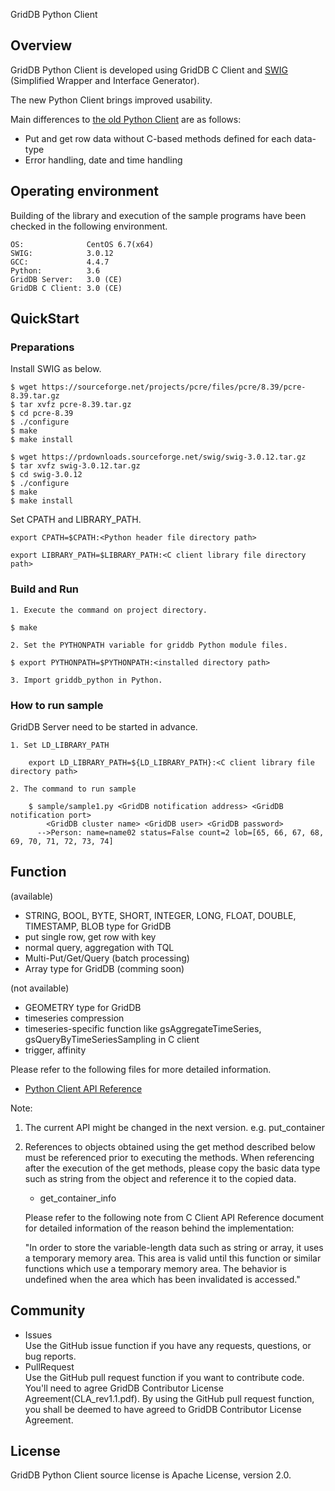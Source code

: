 GridDB Python Client

## Overview

GridDB Python Client is developed using GridDB C Client and [SWIG](http://www.swig.org/) (Simplified Wrapper and Interface Generator).  

The new Python Client brings improved usability. 

Main differences to [the old Python Client](https://github.com/griddb/griddb_client) are as follows:
- Put and get row data without C-based methods defined for each data-type
- Error handling, date and time handling

## Operating environment

Building of the library and execution of the sample programs have been checked in the following environment.

    OS:              CentOS 6.7(x64)
    SWIG:            3.0.12
    GCC:             4.4.7
    Python:          3.6
    GridDB Server:   3.0 (CE)
    GridDB C Client: 3.0 (CE)

## QuickStart
### Preparations

Install SWIG as below.

    $ wget https://sourceforge.net/projects/pcre/files/pcre/8.39/pcre-8.39.tar.gz
    $ tar xvfz pcre-8.39.tar.gz
    $ cd pcre-8.39
    $ ./configure
    $ make
    $ make install

    $ wget https://prdownloads.sourceforge.net/swig/swig-3.0.12.tar.gz
    $ tar xvfz swig-3.0.12.tar.gz
    $ cd swig-3.0.12
    $ ./configure
    $ make
    $ make install

Set CPATH and LIBRARY_PATH. 

	export CPATH=$CPATH:<Python header file directory path>

    export LIBRARY_PATH=$LIBRARY_PATH:<C client library file directory path>

### Build and Run 

    1. Execute the command on project directory.

    $ make

    2. Set the PYTHONPATH variable for griddb Python module files.
    
    $ export PYTHONPATH=$PYTHONPATH:<installed directory path>

    3. Import griddb_python in Python.

### How to run sample

GridDB Server need to be started in advance.

    1. Set LD_LIBRARY_PATH

        export LD_LIBRARY_PATH=${LD_LIBRARY_PATH}:<C client library file directory path>

    2. The command to run sample

        $ sample/sample1.py <GridDB notification address> <GridDB notification port>
            <GridDB cluster name> <GridDB user> <GridDB password>
          -->Person: name=name02 status=False count=2 lob=[65, 66, 67, 68, 69, 70, 71, 72, 73, 74]

## Function

(available)
- STRING, BOOL, BYTE, SHORT, INTEGER, LONG, FLOAT, DOUBLE, TIMESTAMP, BLOB type for GridDB
- put single row, get row with key
- normal query, aggregation with TQL
- Multi-Put/Get/Query (batch processing)
- Array type for GridDB (comming soon)

(not available)
- GEOMETRY type for GridDB
- timeseries compression
- timeseries-specific function like gsAggregateTimeSeries, gsQueryByTimeSeriesSampling in C client
- trigger, affinity

Please refer to the following files for more detailed information.  
- [Python Client API Reference](https://griddb.github.io/python_client/PythonAPIReference.htm)

Note:
1. The current API might be changed in the next version. e.g. put_container
2. References to objects obtained using the get method described below must be referenced prior to executing the methods. When referencing after the execution of the get methods, please copy the basic data type such as string from the object and reference it to the copied data.
    - get_container_info

   Please refer to the following note from C Client API Reference document for detailed information of the reason behind the implementation:

    "In order to store the variable-length data such as string or array, it uses a temporary memory area.
    This area is valid until this function or similar functions which use a temporary memory area.
    The behavior is undefined when the area which has been invalidated is accessed."

## Community

  * Issues  
    Use the GitHub issue function if you have any requests, questions, or bug reports. 
  * PullRequest  
    Use the GitHub pull request function if you want to contribute code.
    You'll need to agree GridDB Contributor License Agreement(CLA_rev1.1.pdf).
    By using the GitHub pull request function, you shall be deemed to have agreed to GridDB Contributor License Agreement.

## License
  
  GridDB Python Client source license is Apache License, version 2.0.
